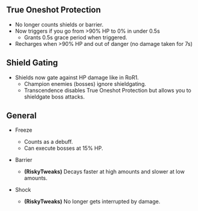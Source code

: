 ## True Oneshot Protection

- No longer counts shields or barrier.
- Now triggers if you go from >90% HP to 0% in under 0.5s
	- Grants 0.5s grace period when triggered.
- Recharges when >90% HP and out of danger (no damage taken for 7s)
		
## Shield Gating

- Shields now gate against HP damage like in RoR1.
	- Champion enemies (bosses) ignore shieldgating.
	- Transcendence disables True Oneshot Protection but allows you to shieldgate boss attacks.

## General
	
- Freeze
	- Counts as a debuff.
	- Can execute bosses at 15% HP.

- Barrier
	- **(RiskyTweaks)** Decays faster at high amounts and slower at low amounts.
	
- Shock
	- **(RiskyTweaks)** No longer gets interrupted by damage.